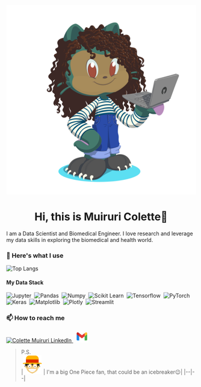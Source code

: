 <div align="center">
    <img src="./images/octocat-1708754296920.png" alt="Wamuchie's octocat"/>
    <h1>Hi, this is Muiruri Colette👋</h1>
</div>

I am a Data Scientist and Biomedical Engineer. I love research and leverage my data skills in exploring the biomedical and health world.

### 🧰  Here's what I use

![Top Langs](https://github-readme-stats.vercel.app/api/top-langs/?username=muiruric&size_weight=0.2&count_weight=0.5&layout=compact)

#### My Data Stack

<img src="https://cdn.jsdelivr.net/gh/devicons/devicon@latest/icons/jupyter/jupyter-original-wordmark.svg" alt="Jupyter" width=50 height=50 />&nbsp;
<img src="https://cdn.jsdelivr.net/gh/devicons/devicon@latest/icons/pandas/pandas-original-wordmark.svg" alt="Pandas" width=50 height=50 />&nbsp;
<img src="https://cdn.jsdelivr.net/gh/devicons/devicon@latest/icons/numpy/numpy-original-wordmark.svg" alt="Numpy" width=50 height=50/>&nbsp;
<img src="https://cdn.jsdelivr.net/gh/devicons/devicon@latest/icons/scikitlearn/scikitlearn-original.svg" alt="Scikit Learn" width=50 height=50/>&nbsp;
<img src="https://cdn.jsdelivr.net/gh/devicons/devicon@latest/icons/tensorflow/tensorflow-original-wordmark.svg" alt="Tensorflow" width=50 height=50/>&nbsp;
<img src="https://cdn.jsdelivr.net/gh/devicons/devicon@latest/icons/pytorch/pytorch-original-wordmark.svg" alt="PyTorch" width=50 height=50 />&nbsp;
<img src="https://cdn.jsdelivr.net/gh/devicons/devicon@latest/icons/keras/keras-original-wordmark.svg" alt="Keras" width=50 height=50/>&nbsp;
<img src="https://cdn.jsdelivr.net/gh/devicons/devicon@latest/icons/matplotlib/matplotlib-original-wordmark.svg" alt="Matplotlib" width=50 height=50/>&nbsp;
<img src="https://cdn.jsdelivr.net/gh/devicons/devicon@latest/icons/plotly/plotly-original-wordmark.svg" alt="Plotly" width=50 height=50/>&nbsp;
<img src="https://cdn.jsdelivr.net/gh/devicons/devicon@latest/icons/streamlit/streamlit-original-wordmark.svg" alt="Streamlit" width=50 height=50/>&nbsp;

### 📫 How to reach me

<a href="https://linkedin.com/in/wamuchie-colette-8a1730225">
    <img src="https://cdn.jsdelivr.net/gh/devicons/devicon@latest/icons/linkedin/linkedin-original.svg" alt="Colette Muiruri LinkedIn" height=32 width=32/>
</a>&nbsp;
<a href="mailto:wamuchiecolette@gmail.com">
    <img height=32 width=32 src="./images/icons8-gmail.svg" alt="Colette Muiruri Gmail" />
</a>

> P.S.  
>|<img alt="One Piece's Monkey D. Luffy" src="./images/icons8-monkey-d-luffy.svg" height=50/> | I'm a big One Piece fan, that could be an icebreaker😉|
>|--|--|


<!--
- I’m  ...
- 👯 I’m looking to collaborate on ...
- 🤔 I’m looking for help with ...
- 💬 Ask me about ...

- 
- ⚡ Fun fact: ...
-->
